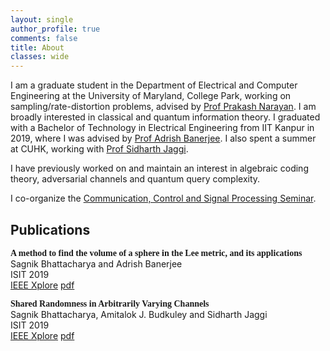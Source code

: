 ```yaml
---
layout: single
author_profile: true
comments: false
title: About
classes: wide
---
```

I am a graduate student in the Department of Electrical and Computer Engineering at the University of Maryland, College Park, working on sampling/rate-distortion problems, advised by [Prof Prakash Narayan](https://user.eng.umd.edu/~prakash/index.html). I am broadly interested in classical and quantum information theory. I graduated with a Bachelor of Technology in Electrical Engineering from IIT Kanpur in 2019, where I was advised by [Prof Adrish Banerjee](http://home.iitk.ac.in/~adrish/). I also spent a summer at CUHK, working with [Prof Sidharth Jaggi](http://jaggi.name/).

I have previously worked on and maintain an interest in algebraic coding theory, adversarial channels and quantum query complexity.

I co-organize the [Communication, Control and Signal Processing Seminar](http://ccsp.ece.umd.edu/).

## Publications

<span style="font-family: Source Sans Pro;">**A method to find the volume of a sphere in the Lee metric, and its applications**</span><br>
Sagnik Bhattacharya and Adrish Banerjee <br>
ISIT 2019 <br>
[IEEE Xplore](https://ieeexplore.ieee.org/abstract/document/8849817)
[pdf](/assets/pdfs/Lee_metric.pdf)

<span style="font-family: Source Sans Pro;">**Shared Randomness in Arbitrarily Varying Channels**</span><br>
Sagnik Bhattacharya, Amitalok J. Budkuley and Sidharth Jaggi<br>
ISIT 2019 <br>
[IEEE Xplore](https://ieeexplore.ieee.org/document/8849801)
[pdf](/assets/pdfs/Shared_randomness.pdf)
